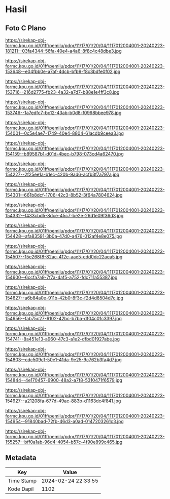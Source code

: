# Hasil

## Foto C Plano

https://sirekap-obj-formc.kpu.go.id/01ff/pemilu/pdpr/11/17/01/20/04/1117012004001-20240223-181211--03fa4344-56fa-40e4-a4a6-8f8c4c48dbe3.jpg

https://sirekap-obj-formc.kpu.go.id/01ff/pemilu/pdpr/11/17/01/20/04/1117012004001-20240223-153648--e04fbb0e-a7af-4dcb-bfb9-f8c3bdfe0f02.jpg

https://sirekap-obj-formc.kpu.go.id/01ff/pemilu/pdpr/11/17/01/20/04/1117012004001-20240223-153716--216d2775-fb23-4a32-a7d7-b88e1e4ff3c8.jpg

https://sirekap-obj-formc.kpu.go.id/01ff/pemilu/pdpr/11/17/01/20/04/1117012004001-20240223-153746--1a7edfc7-bc12-43ab-b0d8-f0998bbee978.jpg

https://sirekap-obj-formc.kpu.go.id/01ff/pemilu/pdpr/11/17/01/20/04/1117012004001-20240223-154001--0c5e4ae7-1749-40e4-8804-61acdb9ceea3.jpg

https://sirekap-obj-formc.kpu.go.id/01ff/pemilu/pdpr/11/17/01/20/04/1117012004001-20240223-154159--b89587b1-d01d-4bec-b798-073cd4a62470.jpg

https://sirekap-obj-formc.kpu.go.id/01ff/pemilu/pdpr/11/17/01/20/04/1117012004001-20240223-154227--2f25ee1a-b1ec-420b-9ad6-acfb3f7a797a.jpg

https://sirekap-obj-formc.kpu.go.id/01ff/pemilu/pdpr/11/17/01/20/04/1117012004001-20240223-154301--661b8dcf-1706-42c3-8b52-3f64a7804624.jpg

https://sirekap-obj-formc.kpu.go.id/01ff/pemilu/pdpr/11/17/01/20/04/1117012004001-20240223-154332--f433cbd5-8dce-45c7-be2e-26d1e09f36d3.jpg

https://sirekap-obj-formc.kpu.go.id/01ff/pemilu/pdpr/11/17/01/20/04/1117012004001-20240223-154428--afa83591-3b0a-47d0-a476-012af4e8e075.jpg

https://sirekap-obj-formc.kpu.go.id/01ff/pemilu/pdpr/11/17/01/20/04/1117012004001-20240223-154507--15e268f8-82ac-412e-aae5-edd0dc22aea5.jpg

https://sirekap-obj-formc.kpu.go.id/01ff/pemilu/pdpr/11/17/01/20/04/1117012004001-20240223-154600--6ccfa7a9-7f7a-4af5-a752-fdc711a55387.jpg

https://sirekap-obj-formc.kpu.go.id/01ff/pemilu/pdpr/11/17/01/20/04/1117012004001-20240223-154627--a6b84a0e-911b-42b0-8f3c-f2d4d8504d7c.jpg

https://sirekap-obj-formc.kpu.go.id/01ff/pemilu/pdpr/11/17/01/20/04/1117012004001-20240223-154656--fab75c27-6102-42bc-b7ba-df04c01c3397.jpg

https://sirekap-obj-formc.kpu.go.id/01ff/pemilu/pdpr/11/17/01/20/04/1117012004001-20240223-154741--8a451e13-a960-47c3-a1e2-dfbd01927abe.jpg

https://sirekap-obj-formc.kpu.go.id/01ff/pemilu/pdpr/11/17/01/20/04/1117012004001-20240223-154803--cdc509c1-50e1-41da-9e25-9c762b3fa4d7.jpg

https://sirekap-obj-formc.kpu.go.id/01ff/pemilu/pdpr/11/17/01/20/04/1117012004001-20240223-154844--4e170457-6900-48a2-a7f8-5310471f6579.jpg

https://sirekap-obj-formc.kpu.go.id/01ff/pemilu/pdpr/11/17/01/20/04/1117012004001-20240223-154927--a21208fa-677d-49ac-883b-d1163dc4f841.jpg

https://sirekap-obj-formc.kpu.go.id/01ff/pemilu/pdpr/11/17/01/20/04/1117012004001-20240223-154954--91840bad-72fb-46d3-a0ad-0147203261c3.jpg

https://sirekap-obj-formc.kpu.go.id/01ff/pemilu/pdpr/11/17/01/20/04/1117012004001-20240223-155257--bff0a1ab-96d4-4054-b57c-4f90e899c465.jpg


## Metadata

| Key        | Value               |
| ---------- | ------------------- |
| Time Stamp | 2024-02-24 22:33:55 |
| Kode Dapil | 1102                |




